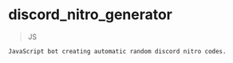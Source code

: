 # discord_nitro_generator

> JS

```
JavaScript bot creating automatic random discord nitro codes.
```
